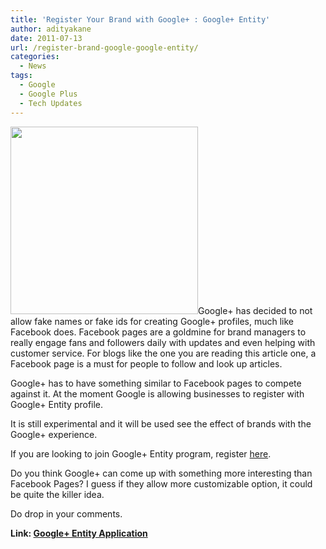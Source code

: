 ```yaml
---
title: 'Register Your Brand with Google+ : Google+ Entity'
author: adityakane
date: 2011-07-13
url: /register-brand-google-google-entity/
categories:
  - News
tags:
  - Google
  - Google Plus
  - Tech Updates
---
```

[<img class="alignright size-full wp-image-41822" title="Google_plus_logo.png" src="http://cdn.devilsworkshop.org/files/2011/07/Google_plus_logo.png" alt="" width="300" height="300" />][1]Google+ has decided to not allow fake names or fake ids for creating Google+ profiles, much like Facebook does. Facebook pages are a goldmine for brand managers to really engage fans and followers daily with updates and even helping with customer service. For blogs like the one you are reading this article one, a Facebook page is a must for people to follow and look up articles.

Google+ has to have something similar to Facebook pages to compete against it. At the moment Google is allowing businesses to register with Google+ Entity profile.

It is still experimental and it will be used see the effect of brands with the Google+ experience.

If you are looking to join Google+ Entity program, register <a href="https://docs.google.com/a/rtcamp.com/spreadsheet/viewform?hl=en_US&formkey=dFkzbnZoVXVDMkJ1dmlXbjh0Q09MS1E6MQ&ndplr=1#gid=0" onclick="_gaq.push(['_trackEvent', 'outbound-article', 'https://docs.google.com/a/rtcamp.com/spreadsheet/viewform?hl=en_US&formkey=dFkzbnZoVXVDMkJ1dmlXbjh0Q09MS1E6MQ&ndplr=1#gid=0', 'here']);" >here</a>.

Do you think Google+ can come up with something more interesting than Facebook Pages? I guess if they allow more customizable option, it could be quite the killer idea.

Do drop in your comments.

**Link: <a href="https://docs.google.com/a/rtcamp.com/spreadsheet/viewform?hl=en_US&formkey=dFkzbnZoVXVDMkJ1dmlXbjh0Q09MS1E6MQ&ndplr=1#gid=0" onclick="_gaq.push(['_trackEvent', 'outbound-article', 'https://docs.google.com/a/rtcamp.com/spreadsheet/viewform?hl=en_US&formkey=dFkzbnZoVXVDMkJ1dmlXbjh0Q09MS1E6MQ&ndplr=1#gid=0', 'Google+ Entity Application']);" >Google+ Entity Application</a>**

 [1]: http://cdn.devilsworkshop.org/files/2011/07/Google_plus_logo.png
